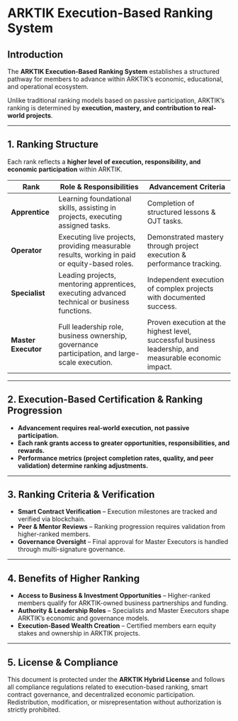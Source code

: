 # ARKTIK Execution-Based Ranking System  

## **Introduction**  
The **ARKTIK Execution-Based Ranking System** establishes a structured pathway for members to advance within ARKTIK’s economic, educational, and operational ecosystem.  

Unlike traditional ranking models based on passive participation, ARKTIK’s ranking is determined by **execution, mastery, and contribution to real-world projects**.  

---  

## **1. Ranking Structure**  

Each rank reflects a **higher level of execution, responsibility, and economic participation** within ARKTIK.  

| **Rank** | **Role & Responsibilities** | **Advancement Criteria** |
|------------|---------------------------|--------------------------|
| **Apprentice** | Learning foundational skills, assisting in projects, executing assigned tasks. | Completion of structured lessons & OJT tasks. |
| **Operator** | Executing live projects, providing measurable results, working in paid or equity-based roles. | Demonstrated mastery through project execution & performance tracking. |
| **Specialist** | Leading projects, mentoring apprentices, executing advanced technical or business functions. | Independent execution of complex projects with documented success. |
| **Master Executor** | Full leadership role, business ownership, governance participation, and large-scale execution. | Proven execution at the highest level, successful business leadership, and measurable economic impact. |  

---  

## **2. Execution-Based Certification & Ranking Progression**  

- **Advancement requires real-world execution, not passive participation.**  
- **Each rank grants access to greater opportunities, responsibilities, and rewards.**  
- **Performance metrics (project completion rates, quality, and peer validation) determine ranking adjustments.**  

---  

## **3. Ranking Criteria & Verification**  

- **Smart Contract Verification** – Execution milestones are tracked and verified via blockchain.  
- **Peer & Mentor Reviews** – Ranking progression requires validation from higher-ranked members.  
- **Governance Oversight** – Final approval for Master Executors is handled through multi-signature governance.  

---  

## **4. Benefits of Higher Ranking**  

- **Access to Business & Investment Opportunities** – Higher-ranked members qualify for ARKTIK-owned business partnerships and funding.  
- **Authority & Leadership Roles** – Specialists and Master Executors shape ARKTIK’s economic and governance models.  
- **Execution-Based Wealth Creation** – Certified members earn equity stakes and ownership in ARKTIK projects.  

---  

## **5. License & Compliance**  

This document is protected under the **ARKTIK Hybrid License** and follows all compliance regulations related to execution-based ranking, smart contract governance, and decentralized economic participation. Redistribution, modification, or misrepresentation without authorization is strictly prohibited.  
